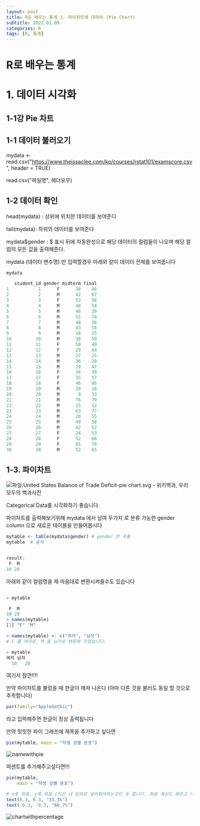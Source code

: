 ```yaml
---
layout: post
title: R로 배우는 통계 1. 파이차트에 대하여 (Pie Chart)
subtitle: 2022.01.09
categories: R
tags: [R, 통계]
---
```


# R로 배우는 통계 

# 1. 데이터 시각화

## 1-1강 Pie 차트



## 1-1 데이터 불러오기

mydata <- read.csv("https://www.theissaclee.com/ko/courses/rstat101/examscore.csv", header = TRUE)



read.csv("파일명", 헤더유무)



## 1-2 데이터 확인

head(mydata) : 상위에 위치한 데이터를 보여준다

tail(mydata): 하위의 데이터를 보여준다



mydata$gender : $ 표시 뒤에 자동완성으로 해당 데이터의 컬럼들이 나오며 해당 컬럼의 모든 값을 출력해준다.



mydata (데이터 변수명) 만 입력할경우 아래와 같이 데이터 전체를 보여줍니다

```R
mydata

   student_id gender midterm final
1           1      F      38    46
2           2      M      42    67
3           3      F      53    56
4           4      M      48    54
5           5      M      46    39
6           6      M      51    74
7           7      M      48    36
8           8      M      43    58
9           9      M      28    25
10         10      M      38    59
11         11      F      50    40
12         12      F      29    44
13         13      M      27    25
14         14      M      36    28
15         15      M      29    47
16         16      F      34    39
17         17      F      35    57
18         18      F      46    86
19         19      M      39    16
20         20      M       9    33
21         21      M      76    79
22         22      M      15    12
23         23      M      63    77
24         24      M      28    55
25         25      M      49    58
26         26      M      42    52
27         27      F      24    53
28         28      F      52    66
29         29      F      65    78
30         30      M      52    65
```





## 1-3. 파이차트

![파일:United States Balance of Trade Deficit-pie chart.svg - 위키백과, 우리 모두의 백과사전](https://upload.wikimedia.org/wikipedia/commons/thumb/c/c9/United_States_Balance_of_Trade_Deficit-pie_chart.svg/1200px-United_States_Balance_of_Trade_Deficit-pie_chart.svg.png)



Categorical Data를 시각화하기 좋습니다.



파이차트를 출력해보기위해 mydata 에서 남여 두가지 로 분류 가능한 gender column 으로 새로운 테이블을 만들어봅시다

```R
mytable <- table(mydata$gender) # gender 만 추출
mytable  # 출력


result:
 F  M 
10 20 
```



아래와 같이 컬럼명을 제 마음대로 변환시켜줄수도 있습니다 

```R

> mytable

 F  M 
10 20 
> names(mytable)
[1] "F" "M"

> names(mytable) <- c("여자", "남자") 
# F 를 여자로, M 을 남자로 변환해 주었습니다.

> mytable
여자 남자 
  10   20 
```



여기서 잠깐!!!!

만약 파이차트를 불렀을 때 한글이 깨져 나온다 (아마 다른 것을 불러도 동일 할 것으로 추측합니다)

```R
par(family="AppleGothic")
```

라고 입력해주면 한글이 정상 출력됩니다



만약 밋밋한 파이 그래프에 제목을 추가하고 싶다면

```R
pie(mytable, main = "학생 성별 분포")
```

![namewithpie](/Users/seungchulha/Developer/gitBlog/halaxhenry.github.io/assets/images/namewithpie.png)





퍼센트를 추가해주고싶다면!!!

```r
pie(mytable, 
    main = "학생 성별 분포")

# x축 좌표, y축 좌표 (이건 내 임의로 넣어줘야하는것인 듯 합니다. 좌표 계산도 해주고 !! 살짝 번거롭슴미돠)
text(0.3, 0.3, "33.3%")
text(-0.3, -0.3, "66.7%")
```

![chartwithpercentage](/Users/seungchulha/Developer/gitBlog/halaxhenry.github.io/assets/images/chartwithpercentage.png)



